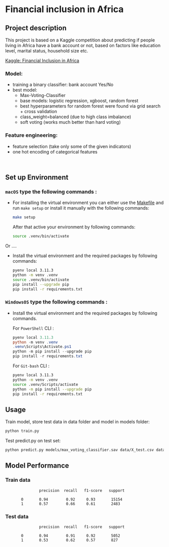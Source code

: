 # Financial inclusion in Africa


## Project description

This project is based on a Kaggle competition about predicting if people living in Africa have a bank account or not, based on factors like education level, marital status, household size etc.

[Kaggle: Financial Inclusion in Africa](https://zindi.africa/competitions/financial-inclusion-in-africa)


### Model: 
- training a binary classifier: bank account Yes/No
- best model: 
    - Max-Voting-Classifier
    - base models: logistic regression, xgboost, random forest
    - best hyperparameters for random forest were found via grid search + cross validation
    - class_weight=balanced (due to high class imbalance)
    - soft voting (works much better than hard voting)

### Feature engineering:
- feature selection (take only some of the given indicators)
- one hot encoding of categorical features

<br>


## Set up Environment


### **`macOS`** type the following commands : 

- For installing the virtual environment you can either use the [Makefile](Makefile) and run `make setup` or install it manually with the following commands:

     ```BASH
    make setup
    ```
    After that active your environment by following commands:
    ```BASH
    source .venv/bin/activate
    ```
Or ....
- Install the virtual environment and the required packages by following commands:

    ```BASH
    pyenv local 3.11.3
    python -m venv .venv
    source .venv/bin/activate
    pip install --upgrade pip
    pip install -r requirements.txt
    ```
    
### **`WindowsOS`** type the following commands :

- Install the virtual environment and the required packages by following commands.

   For `PowerShell` CLI :

    ```PowerShell
    pyenv local 3.11.3
    python -m venv .venv
    .venv\Scripts\Activate.ps1
    python -m pip install --upgrade pip
    pip install -r requirements.txt
    ```

    For `Git-bash` CLI :
  
    ```BASH
    pyenv local 3.11.3
    python -m venv .venv
    source .venv/Scripts/activate
    python -m pip install --upgrade pip
    pip install -r requirements.txt
    ```



## Usage

Train model, store test data in data folder and model in models folder:

```bash
python train.py  
```

Test predict.py on test set:

```bash
python predict.py models/max_voting_classifier.sav data/X_test.csv data/y_test.csv
```

## Model Performance

### Train data


                   precision  recall   f1-score   support

           0       0.94        0.92     0.93       15154
           1       0.57        0.66     0.61       2483



### Test data

                   precision  recall   f1-score   support

           0       0.94        0.91     0.92       5052
           1       0.53        0.62     0.57       827